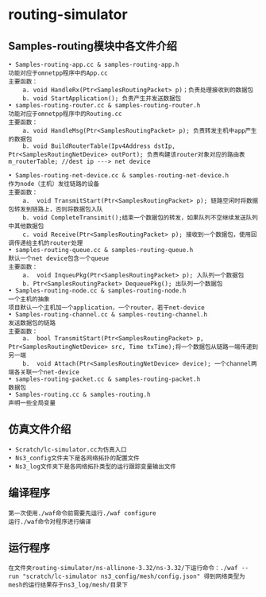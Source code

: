 # routing-simulator
## Samples-routing模块中各文件介绍
	• Samples-routing-app.cc & samples-routing-app.h
	功能对应于omnetpp程序中的App.cc
	主要函数：
		a. void HandleRx(Ptr<SamplesRoutingPacket> p)；负责处理接收到的数据包
		b. void StartApplication(); 负责产生并发送数据包
	• samples-routing-router.cc & samples-routing-router.h
	功能对应于omnetpp程序中的Routing.cc
	主要函数：
		a. void HandleMsg(Ptr<SamplesRoutingPacket> p); 负责转发主机中app产生的数据包
		b. void BuildRouterTable(Ipv4Address dstIp, Ptr<SamplesRoutingNetDevice> outPort); 负责构建该router对象对应的路由表 m_routerTable; //dest ip ---> net device
		
	• Samples-routing-net-device.cc & samples-routing-net-device.h
	作为node（主机）发往链路的设备
	主要函数：
		a.  void TransmitStart(Ptr<SamplesRoutingPacket> p); 链路空闲时将数据包转发到链路上，否则将数据包入队
		b. void CompleteTransimit();结束一个数据包的转发，如果队列不空继续发送队列中其他数据包
		c. void Receive(Ptr<SamplesRoutingPacket> p); 接收到一个数据包，使用回调传递给主机的router处理
	• samples-routing-queue.cc & samples-routing-queue.h
	默认一个net device包含一个queue
	主要函数：
		a.  void InqueuPkg(Ptr<SamplesRoutingPacket> p); 入队列一个数据包
		b. Ptr<SamplesRoutingPacket> DequeuePkg(); 出队列一个数据包
	• Samples-routing-node.cc & samples-routing-node.h
	一个主机的抽象
	项目默认一个主机加一个application，一个router，若干net-device
	• Samples-routing-channel.cc & samples-routing-channel.h
	发送数据包的链路
	主要函数：
		a.  bool TransmitStart(Ptr<SamplesRoutingPacket> p, Ptr<SamplesRoutingNetDevice> src, Time txTime);将一个数据包从链路一端传递到另一端
		b.  void Attach(Ptr<SamplesRoutingNetDevice> device); 一个channel两端各关联一个net-device
	• samples-routing-packet.cc & samples-routing-packet.h
	数据包
	• Samples-routing.cc & samples-routing.h
	声明一些全局变量
## 仿真文件介绍
	• Scratch/lc-simulator.cc为仿真入口
	• Ns3_config文件夹下是各网络拓扑的配置文件
	• Ns3_log文件夹下是各网络拓扑类型的运行跟踪变量输出文件
## 编译程序
    第一次使用./waf命令前需要先运行./waf configure
    运行./waf命令对程序进行编译
## 运行程序
    在文件夹routing-simulator/ns-allinone-3.32/ns-3.32/下运行命令：./waf --run "scratch/lc-simulator ns3_config/mesh/config.json" 得到网络类型为mesh的运行结果存于ns3_log/mesh/目录下
